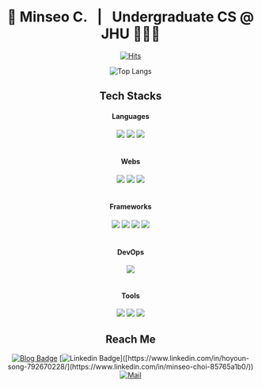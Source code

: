 <div align="center">
  
  # 🚀 Minseo C. &nbsp;  | &nbsp; Undergraduate CS @ JHU 🧑🏻‍💻
  
  [![Hits](https://hits.seeyoufarm.com/api/count/incr/badge.svg?url=https%3A%2F%2Fgithub.com%2Fminseoc03&count_bg=%23001AD3&title_bg=%23000000&icon=python.svg&icon_color=%23FFFFFF&title=Hello%21&edge_flat=true)](https://hits.seeyoufarm.com) 
  
 <!-- ![Hello](https://github-readme-stats.vercel.app/api?username=410-dev&count_private=true&show_icons=true&theme=tokyonight)<br> -->
  ![Top Langs](https://github-readme-stats.vercel.app/api/top-langs/?username=minseoc03&count_private=true&layout=compact&theme=tokyonight)
  
</div>

<div align = "center"> 
  
  ## Tech Stacks  
  <h4>Languages</h4>
  <img style="border-radius:0px" src = "https://img.shields.io/badge/Python-3776AB?style=for-the-badge&logo=python&logoColor=white"/></a>
  <img style="border-radius:0px" src = "https://img.shields.io/badge/C-A8B9CC?style=for-the-badge&logo=c&logoColor=white"/></a>
  <img style="border-radius:0px" src = "https://img.shields.io/badge/C++-00599C?style=for-the-badge&logo=cplusplus&logoColor=white"/></a>
  <br>
  <br>
  <h4>Webs</h4>
  <img style="border-radius:0px" src = "https://img.shields.io/badge/JavaScript-F7DF1E?style=for-the-badge&logo=javascript&logoColor=black"/></a>
  <img style="border-radius:0px" src = "https://img.shields.io/badge/HTML-E34F26?style=for-the-badge&logo=html5&logoColor=white"/></a>
  <img style="border-radius:0px" src = "https://img.shields.io/badge/CSS-1572B6?&style=for-the-badge&logo=css3&logoColor=white"/></a>
  <br>
  <br>
  <h4>Frameworks</h4>
  <img style="border-radius:0px" src = "https://img.shields.io/badge/PyTorch-EE4C2C?style=for-the-badge&logo=pytorch&logoColor=white"/></a>
  <img style="border-radius:0px" src = "https://img.shields.io/badge/OpenCV-5C3EE8?style=for-the-badge&logo=opencv&logoColor=white"/></a>
  <img style="border-radius:0px" src = "https://img.shields.io/badge/NumPy-013243?style=for-the-badge&logo=numpy&logoColor=white"/></a>
  <img style="border-radius:0px" src = "https://img.shields.io/badge/Pandas-150458?style=for-the-badge&logo=pandas&logoColor=white"/></a>
  <br>
  <br>
  <h4>DevOps</h4>
  <img style="border-radius:0px" src = "https://img.shields.io/badge/Docker-2496ED?style=for-the-badge&logo=docker&logoColor=white"/></a>
  <br>
  <br>
  <h4>Tools</h4>
  <img style="border-radius:0px" src = "https://img.shields.io/badge/Sublime%20Text-FF9800?style=for-the-badge&logo=sublime-text&logoColor=white"/></a>
  <img style="border-radius:0px" src = "https://img.shields.io/badge/Visual%20Studio%20Code-007ACC?style=for-the-badge&logo=visual-studio-code&logoColor=white"/></a>
  <img style="border-radius:0px" src = "https://img.shields.io/badge/IntelliJ%20Idea-000000?style=for-the-badge&logo=intellij-idea&logoColor=white"/></a>
</div>

<div align = "center">
  
  ## Reach Me
  
  [![Blog Badge](http://img.shields.io/badge/Blog-black?style=for-the-badge&logo=notion&link=https://minseoc03.notion.site/index)]([https://me.hysong.dev/](https://minseoc03.notion.site/index)) [![Linkedin Badge](https://img.shields.io/badge/-LinkedIn-blue?style=for-the-badge&logo=Linkedin&logoColor=white&link=[https://www.linkedin.com/in/hoyoun-song-792670228/](https://www.linkedin.com/in/minseo-choi-85765a1b0/))]([https://www.linkedin.com/in/hoyoun-song-792670228/](https://www.linkedin.com/in/minseo-choi-85765a1b0/)) [![Mail](https://img.shields.io/badge/Mail-d14836?style=for-the-badge&logo=Gmail&logoColor=white&link=mailto:cfi3288@gmail.com)](mailto:cfi3288@gmail.com)
</div>
